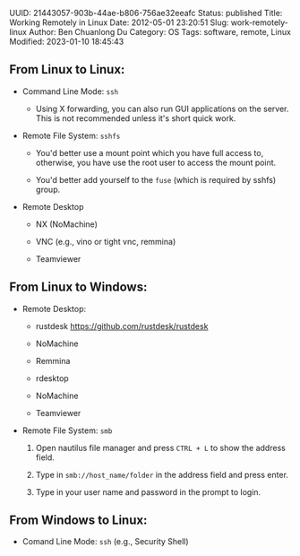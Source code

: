 UUID: 21443057-903b-44ae-b806-756ae32eeafc
Status: published
Title: Working Remotely in Linux
Date: 2012-05-01 23:20:51
Slug: work-remotely-linux
Author: Ben Chuanlong Du
Category: OS
Tags: software, remote, Linux
Modified: 2023-01-10 18:45:43

## From Linux to Linux:

- Command Line Mode: `ssh`

    + Using X forwarding, you can also run GUI applications on the server.
	This is not recommended unless it's short quick work.

- Remote File System: `sshfs`

    + You'd better use a mount point which you have full access to,
	otherwise, you have use the root user to access the mount point. 

    + You'd better add yourself to the `fuse` (which is required by sshfs) group.

- Remote Desktop

    + NX (NoMachine)

    + VNC (e.g., vino or tight vnc, remmina)

    + Teamviewer

## From Linux to Windows:

- Remote Desktop:

    + rustdesk https://github.com/rustdesk/rustdesk
    
    - NoMachine
    
    - Remmina

    + rdesktop

    + NoMachine

    + Teamviewer

- Remote File System: `smb`

    1. Open nautilus file manager and press `CTRL + L` to show the address field.

    2. Type in `smb://host_name/folder` in the address field and press enter.

    3. Type in your user name and password in the prompt to login. 

## From Windows to Linux:

- Comand Line Mode: `ssh` (e.g., Security Shell)
